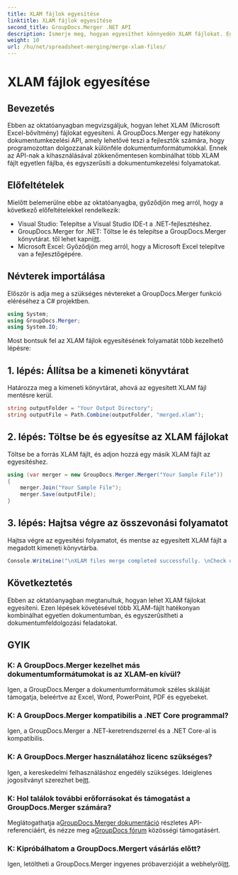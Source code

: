 ```yaml
---
title: XLAM fájlok egyesítése
linktitle: XLAM fájlok egyesítése
second_title: GroupDocs.Merger .NET API
description: Ismerje meg, hogyan egyesíthet könnyedén XLAM fájlokat. Egyszerűsítse dokumentumkezelési feladatait ezzel a hatékony API-val.
weight: 10
url: /hu/net/spreadsheet-merging/merge-xlam-files/
---
```


# XLAM fájlok egyesítése

## Bevezetés

Ebben az oktatóanyagban megvizsgáljuk, hogyan lehet XLAM (Microsoft Excel-bővítmény) fájlokat egyesíteni. A GroupDocs.Merger egy hatékony dokumentumkezelési API, amely lehetővé teszi a fejlesztők számára, hogy programozottan dolgozzanak különféle dokumentumformátumokkal. Ennek az API-nak a kihasználásával zökkenőmentesen kombinálhat több XLAM fájlt egyetlen fájlba, és egyszerűsíti a dokumentumkezelési folyamatokat.

## Előfeltételek

Mielőtt belemerülne ebbe az oktatóanyagba, győződjön meg arról, hogy a következő előfeltételekkel rendelkezik:

- Visual Studio: Telepítse a Visual Studio IDE-t a .NET-fejlesztéshez.
-  GroupDocs.Merger for .NET: Töltse le és telepítse a GroupDocs.Merger könyvtárat. től lehet kapni[itt](https://releases.groupdocs.com/merger/net/).
- Microsoft Excel: Győződjön meg arról, hogy a Microsoft Excel telepítve van a fejlesztőgépére.

## Névterek importálása

Először is adja meg a szükséges névtereket a GroupDocs.Merger funkció eléréséhez a C# projektben.

```csharp
using System; 
using GroupDocs.Merger;
using System.IO;
```

Most bontsuk fel az XLAM fájlok egyesítésének folyamatát több kezelhető lépésre:

## 1. lépés: Állítsa be a kimeneti könyvtárat

Határozza meg a kimeneti könyvtárat, ahová az egyesített XLAM fájl mentésre kerül.

```csharp
string outputFolder = "Your Output Directory";
string outputFile = Path.Combine(outputFolder, "merged.xlam");
```

## 2. lépés: Töltse be és egyesítse az XLAM fájlokat

Töltse be a forrás XLAM fájlt, és adjon hozzá egy másik XLAM fájlt az egyesítéshez.

```csharp
using (var merger = new GroupDocs.Merger.Merger("Your Sample File"))
{
    merger.Join("Your Sample File");
    merger.Save(outputFile);
}
```

## 3. lépés: Hajtsa végre az összevonási folyamatot

Hajtsa végre az egyesítési folyamatot, és mentse az egyesített XLAM fájlt a megadott kimeneti könyvtárba.

```csharp
Console.WriteLine("\nXLAM files merge completed successfully. \nCheck output in {0}", outputFolder);
```

## Következtetés

Ebben az oktatóanyagban megtanultuk, hogyan lehet XLAM fájlokat egyesíteni. Ezen lépések követésével több XLAM-fájlt hatékonyan kombinálhat egyetlen dokumentumban, és egyszerűsítheti a dokumentumfeldolgozási feladatokat.

## GYIK

### K: A GroupDocs.Merger kezelhet más dokumentumformátumokat is az XLAM-en kívül?

Igen, a GroupDocs.Merger a dokumentumformátumok széles skáláját támogatja, beleértve az Excel, Word, PowerPoint, PDF és egyebeket.

### K: A GroupDocs.Merger kompatibilis a .NET Core programmal?

Igen, a GroupDocs.Merger a .NET-keretrendszerrel és a .NET Core-al is kompatibilis.

### K: A GroupDocs.Merger használatához licenc szükséges?

Igen, a kereskedelmi felhasználáshoz engedély szükséges. Ideiglenes jogosítványt szerezhet be[itt](https://purchase.groupdocs.com/temporary-license/).

### K: Hol találok további erőforrásokat és támogatást a GroupDocs.Merger számára?

 Meglátogathatja a[GroupDocs.Merger dokumentáció](https://tutorials.groupdocs.com/merger/net/) részletes API-referenciáért, és nézze meg a[GroupDocs fórum](https://forum.groupdocs.com/c/merger/32) közösségi támogatásért.

### K: Kipróbálhatom a GroupDocs.Mergert vásárlás előtt?

 Igen, letöltheti a GroupDocs.Merger ingyenes próbaverzióját a webhelyről[itt](https://releases.groupdocs.com/).